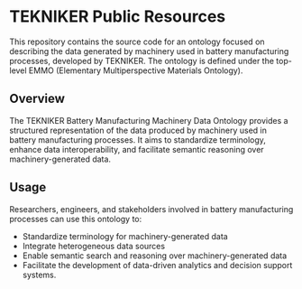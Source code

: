 # TEKNIKER Public Resources
This repository contains the source code for an ontology focused on describing the data generated by machinery used in battery manufacturing processes, developed by TEKNIKER. The ontology is defined under the top-level EMMO (Elementary Multiperspective Materials Ontology).

## Overview
The TEKNIKER Battery Manufacturing Machinery Data Ontology provides a structured representation of the data produced by machinery used in battery manufacturing processes. It aims to standardize terminology, enhance data interoperability, and facilitate semantic reasoning over machinery-generated data.

## Usage
Researchers, engineers, and stakeholders involved in battery manufacturing processes can use this ontology to:

- Standardize terminology for machinery-generated data  
- Integrate heterogeneous data sources  
- Enable semantic search and reasoning over machinery-generated data  
- Facilitate the development of data-driven analytics and decision support systems.
